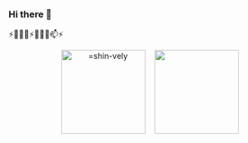 ### Hi there 👋
⚡🔭😄👯⚡🌱🤔💬📫⚡

<p align="center"><img align="center" height="150" src="https://github-readme-stats.vercel.app/api?username=shin-vely&show_icons=true" alt="=shin-vely" />&nbsp;
&nbsp;
<img align="center" height="150" src="https://github-readme-stats.vercel.app/api/top-langs/?username=shin-vely&layout=compact" /><p/>


